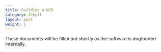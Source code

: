 ```yaml
---
title: Building a NCN
category: Jekyll
layout: post
weight: 1
---
```


These documents will be filled out shortly as the software is dogfooded internally.